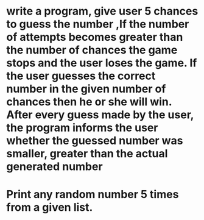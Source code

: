 # write a program, give user 5 chances to guess the number ,If the number of attempts becomes greater than the number of chances the game stops and the user loses the game. If the user guesses the correct number in the given number of chances then he or she will win. After every guess made by the user, the program informs the user whether the guessed number was smaller, greater than the actual generated number
# Print any random number 5 times from a given list.
